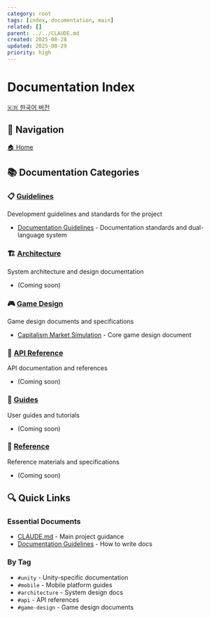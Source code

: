 ```yaml
---
category: root
tags: [index, documentation, main]
related: []
parent: ../../CLAUDE.md
created: 2025-08-28
updated: 2025-08-29
priority: high
---
```


# Documentation Index

[🇰🇷 한국어 버전](./INDEX_KOR.md)

## 📍 Navigation

[🏠 Home](../../CLAUDE.md)

## 📚 Documentation Categories

### 📋 [Guidelines](./guidelines/INDEX.md)
Development guidelines and standards for the project
- [Documentation Guidelines](./guidelines/DOCUMENTATION_GUIDELINES.md) - Documentation standards and dual-language system

### 🏗️ [Architecture](./architecture/INDEX.md)
System architecture and design documentation
- (Coming soon)

### 🎮 [Game Design](./gamedesign/INDEX.md)
Game design documents and specifications
- [Capitalism Market Simulation](./gamedesign/capitalism-game-design-doc.md) - Core game design document

### 🔌 [API Reference](./api/INDEX.md)
API documentation and references
- (Coming soon)

### 📖 [Guides](./guides/INDEX.md)
User guides and tutorials
- (Coming soon)

### 📑 [Reference](./reference/INDEX.md)
Reference materials and specifications
- (Coming soon)

## 🔍 Quick Links

### Essential Documents
- [CLAUDE.md](../../CLAUDE.md) - Main project guidance
- [Documentation Guidelines](./guidelines/DOCUMENTATION_GUIDELINES.md) - How to write docs

### By Tag
- `#unity` - Unity-specific documentation
- `#mobile` - Mobile platform guides
- `#architecture` - System design docs
- `#api` - API references
- `#game-design` - Game design documents